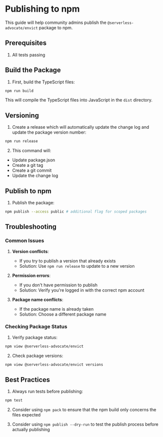 # Publishing to npm

This guide will help community admins publish the `@serverless-advocate/envict` package to npm.

## Prerequisites

1. All tests passing

## Build the Package

1. First, build the TypeScript files:

```bash
npm run build
```

This will compile the TypeScript files into JavaScript in the `dist` directory.

## Versioning

1. Create a release which will automatically update the change log and update the package version number:

```bash
npm run release
```

2. This command will:

- Update package.json
- Create a git tag
- Create a git commit
- Update the change log

## Publish to npm

1. Publish the package:

```bash
npm publish --access public # additional flag for scoped packages
```

## Troubleshooting

### Common Issues

1. **Version conflicts**:

   - If you try to publish a version that already exists
   - Solution: Use `npm run release` to update to a new version

2. **Permission errors**:

   - If you don't have permission to publish
   - Solution: Verify you're logged in with the correct npm account

3. **Package name conflicts**:
   - If the package name is already taken
   - Solution: Choose a different package name

### Checking Package Status

1. Verify package status:

```bash
npm view @serverless-advocate/envict
```

2. Check package versions:

```bash
npm view @serverless-advocate/envict versions
```

## Best Practices

1. Always run tests before publishing:

```bash
npm test
```

2. Consider using `npm pack` to ensure that the npm build only concerns the files expected

3. Consider using `npm publish --dry-run` to test the publish process before actually publishing
